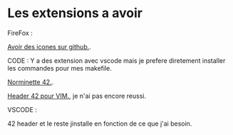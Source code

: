 # Les extensions a avoir

FireFox :

[Avoir des icones sur github.](https://addons.mozilla.org/en-US/firefox/addon/material-icons-for-github/).

CODE :
Y a des extension avec vscode mais je prefere diretement installer les commandes pour mes makefile.

[Norminette 42.](https://github.com/42School/norminette).

[Header 42 pour VIM.](https://github.com/42Paris/42header), je n'ai pas encore reussi.

VSCODE :

42 header et le reste jinstalle en fonction de ce que j'ai besoin.
